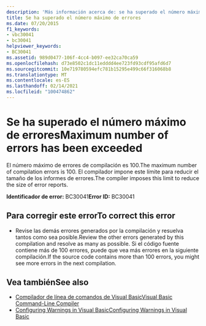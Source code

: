 ```yaml
---
description: 'Más información acerca de: se ha superado el número máximo de errores'
title: Se ha superado el número máximo de errores
ms.date: 07/20/2015
f1_keywords:
- vbc30041
- bc30041
helpviewer_keywords:
- BC30041
ms.assetid: 989d0477-106f-4cc4-b097-ee32ca70ca59
ms.openlocfilehash: d73e8502c1dc11edddd4ee723fd93cdf95afd6d7
ms.sourcegitcommit: 10e719780594efc781b15295e499c66f316068b8
ms.translationtype: MT
ms.contentlocale: es-ES
ms.lasthandoff: 02/14/2021
ms.locfileid: "100474862"
---
```

# <a name="maximum-number-of-errors-has-been-exceeded"></a><span data-ttu-id="d7c5c-103">Se ha superado el número máximo de errores</span><span class="sxs-lookup"><span data-stu-id="d7c5c-103">Maximum number of errors has been exceeded</span></span>

<span data-ttu-id="d7c5c-104">El número máximo de errores de compilación es 100.</span><span class="sxs-lookup"><span data-stu-id="d7c5c-104">The maximum number of compilation errors is 100.</span></span> <span data-ttu-id="d7c5c-105">El compilador impone este límite para reducir el tamaño de los informes de errores.</span><span class="sxs-lookup"><span data-stu-id="d7c5c-105">The compiler imposes this limit to reduce the size of error reports.</span></span>  
  
 <span data-ttu-id="d7c5c-106">**Identificador de error:** BC30041</span><span class="sxs-lookup"><span data-stu-id="d7c5c-106">**Error ID:** BC30041</span></span>  
  
## <a name="to-correct-this-error"></a><span data-ttu-id="d7c5c-107">Para corregir este error</span><span class="sxs-lookup"><span data-stu-id="d7c5c-107">To correct this error</span></span>  
  
- <span data-ttu-id="d7c5c-108">Revise las demás errores generados por la compilación y resuelva tantos como sea posible.</span><span class="sxs-lookup"><span data-stu-id="d7c5c-108">Review the other errors generated by this compilation and resolve as many as possible.</span></span> <span data-ttu-id="d7c5c-109">Si el código fuente contiene más de 100 errores, puede que vea más errores en la siguiente compilación.</span><span class="sxs-lookup"><span data-stu-id="d7c5c-109">If the source code contains more than 100 errors, you might see more errors in the next compilation.</span></span>  
  
## <a name="see-also"></a><span data-ttu-id="d7c5c-110">Vea también</span><span class="sxs-lookup"><span data-stu-id="d7c5c-110">See also</span></span>

- [<span data-ttu-id="d7c5c-111">Compilador de línea de comandos de Visual Basic</span><span class="sxs-lookup"><span data-stu-id="d7c5c-111">Visual Basic Command-Line Compiler</span></span>](../reference/command-line-compiler/index.md)
- [<span data-ttu-id="d7c5c-112">Configuring Warnings in Visual Basic</span><span class="sxs-lookup"><span data-stu-id="d7c5c-112">Configuring Warnings in Visual Basic</span></span>](/visualstudio/ide/configuring-warnings-in-visual-basic)

